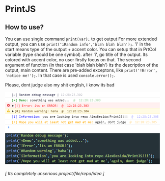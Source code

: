 # PrintJS
## How to use?
You can use single command `print(var);` to get output
For more extended output, you can use `print('iRandom info','blah blah blah');`.
'i' in the start means type of the output + accent color. You can setup that in PrtCol variable (type should be one symbol).
after 'i', go title of the output. Its colored with accent color, no user firstly focus on that. The second argument of function (in that case 'blah blah blah') its the description of the output, main content.
There are pre-added exceptons, like `print('!Error', 'notice me!');`. In that case is used `console.error();`.

Please, dont judge also my shit english, i know its bad

![FirstScreenshot](https://raw.githubusercontent.com/AlexBesida/PrintJS/master/SS1.png)
![SecondScreenshot](https://raw.githubusercontent.com/AlexBesida/PrintJS/master/SS2.png)

###### [ Its completely unserious project/file/repo/idea ]

